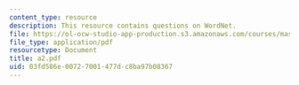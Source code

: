 ```yaml
---
content_type: resource
description: This resource contains questions on WordNet.
file: https://ol-ocw-studio-app-production.s3.amazonaws.com/courses/mas-962-common-sense-reasoning-for-interactive-applications-fall-2006/03fd586e00727001477dc8ba97b08367_a2.pdf
file_type: application/pdf
resourcetype: Document
title: a2.pdf
uid: 03fd586e-0072-7001-477d-c8ba97b08367
---
```

